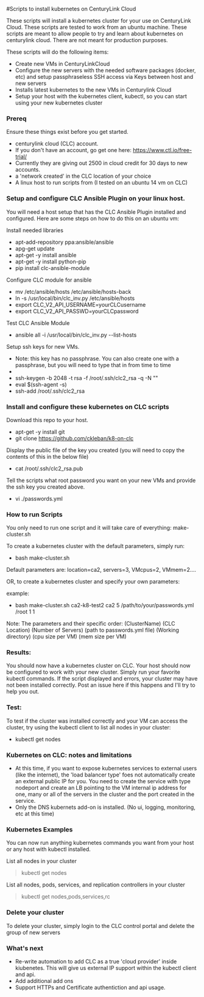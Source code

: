 #Scripts to install kubernetes on CenturyLink Cloud

These scripts will install a kubernetes cluster for your use on CenturyLink Cloud. These scripts are tested to work from an ubuntu machine. These scripts are meant to allow people to try and learn about kubernetes on centurylink cloud. There are not meant for production purposes. 

These scripts will do the following items:

* Create new VMs in CenturyLinkCloud
* Configure the new servers with the needed software packages (docker, etc) and setup passphraseless SSH access via Keys between host and new servers
* Installs latest kubernetes to the new VMs in Centurylink Cloud
* Setup your host with the kubernetes client, kubectl, so you can start using your new kubernetes cluster


### Prereq
Ensure these things exist before you get started. 

* centurylink cloud (CLC) account. 
 * If you don't have an account, go get one here: https://www.ctl.io/free-trial/ 
 * Currently they are giving out 2500 in cloud credit for 30 days to new accounts. 
* a 'network created' in the CLC location of your choice
* A linux host to run scripts from (I tested on an ubuntu 14 vm on CLC)

### Setup and configure CLC Ansible Plugin on your linux host. 

You will need a host setup that has the CLC Ansible Plugin installed and configured. Here are some steps on how to do this on an ubuntu vm:

Install needed libraries
* apt-add-repository ppa:ansible/ansible
* apg-get update
* apt-get -y install ansible
* apt-get -y install python-pip
* pip install clc-ansible-module


Configure CLC module for ansible
* mv /etc/ansible/hosts /etc/ansible/hosts-back
* ln -s /usr/local/bin/clc_inv.py /etc/ansible/hosts
* export CLC_V2_API_USERNAME=yourCLCusername
* export CLC_V2_API_PASSWD=yourCLCpassword

Test CLC Ansible Module
* ansible all -i /usr/local/bin/clc_inv.py --list-hosts

Setup ssh keys for new VMs.
* Note: this key has no passphrase. You can also create one with a passphrase, but you will need to type that in from time to time
* 
* ssh-keygen -b 2048 -t rsa -f /root/.ssh/clc2_rsa -q -N ""
* eval $(ssh-agent -s)
* ssh-add /root/.ssh/clc2_rsa

### Install and configure these kubernetes on CLC scripts

Download this repo to your host. 
* apt-get -y install git
* git clone https://github.com/ckleban/k8-on-clc

Display the public file of the key you created (you will need to copy the contents of this in the below file)
* cat  /root/.ssh/clc2_rsa.pub

Tell the scripts what root password you want on your new VMs and provide the ssh key you created above. 
* vi ./passwords.yml

### How to run Scripts

You only need to run one script and it will take care of everything: make-cluster.sh

To create a kubernetes cluster with the default parameters, simply run: 
* bash make-cluster.sh

Default parameters are: location=ca2, servers=3, VMcpus=2, VMmem=2....

OR, to create a kubernetes cluster and specify your own parameters:

example:
* bash make-cluster.sh ca2-k8-test2 ca2 5 /path/to/your/passwords.yml /root 1 1

Note: The parameters and their specific order: (ClusterName) (CLC Location) (Number of Servers) (path to passwords.yml file) (Working directory) (cpu size per VM) (mem size per VM)

### Results:

You should now have a kubernetes cluster on CLC. Your host should now be configured to work with your new cluster. Simply run your favorite kubectl commands. If the script displayed and errors, your cluster may have not been installed correctly. Post an issue here if this happens and I'll try to help you out. 

### Test:
To test if the cluster was installed correctly and your VM can access the cluster, try using the kubectl client to list all nodes in your cluster:

* kubectl get nodes


### Kubernetes on CLC: notes and limitations

* At this time, if you want to expose kubernetes services to external users (like the internet), the 'load balancer type' foes not automatically create an external public IP for you. You need to create the service with type nodeport and create an LB pointing to the VM internal ip address for one, many or all of the servers in the cluster and the port created in the service.
* Only the DNS kubernets add-on is installed. (No ui, logging, monitoring, etc at this time)


### Kubernetes Examples

You can now run anything kubernetes commands you want from your host or any host with kubectl installed. 


List all nodes in your cluster
>kubectl get nodes

List all nodes, pods, services, and replication controllers in your cluster
>kubectl get nodes,pods,services,rc

### Delete your cluster

To delete your cluster, simply login to the CLC control portal and delete the group of new servers

### What's next

* Re-write automation to add CLC as a true 'cloud provider' inside kiubenetes. This will give us external IP support within the kubectl client and api. 
* Add additional add ons
* Support HTTPs and Certificate authentiction and api usage. 



